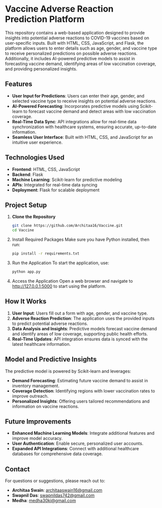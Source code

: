 # Vaccine Adverse Reaction Prediction Platform

This repository contains a web-based application designed to provide insights into potential adverse reactions to COVID-19 vaccines based on user-specific inputs. Built with HTML, CSS, JavaScript, and Flask, the platform allows users to enter details such as age, gender, and vaccine type to receive personalized predictions on possible adverse reactions. Additionally, it includes AI-powered predictive models to assist in forecasting vaccine demand, identifying areas of low vaccination coverage, and providing personalized insights.

## Features
- **User Input for Predictions**: Users can enter their age, gender, and selected vaccine type to receive insights on potential adverse reactions.
- **AI-Powered Forecasting**: Incorporates predictive models using Scikit-learn to forecast vaccine demand and detect areas with low vaccination coverage.
- **Real-Time Data Sync**: API integrations allow for real-time data synchronization with healthcare systems, ensuring accurate, up-to-date information.
- **Seamless User Interface**: Built with HTML, CSS, and JavaScript for an intuitive user experience.

## Technologies Used
- **Frontend**: HTML, CSS, JavaScript
- **Backend**: Flask
- **Machine Learning**: Scikit-learn for predictive modeling
- **APIs**: Integrated for real-time data syncing
- **Deployment**: Flask for scalable deployment

## Project Setup

1. **Clone the Repository**
   ```bash
   git clone https://github.com/Architaa16/Vaccine.git
   cd Vaccine
   
2. Install Required Packages Make sure you have Python installed, then run:
   ```bash
   pip install -r requirements.txt

3. Run the Application To start the application, use:
   ```bash
   python app.py

4. Access the Application Open a web browser and navigate to http://127.0.0.1:5000 to start using the platform.

## How It Works
1. **User Input**: Users fill out a form with age, gender, and vaccine type.
2. **Adverse Reaction Prediction**: The application uses the provided inputs to predict potential adverse reactions.
3. **Data Analysis and Insights**: Predictive models forecast vaccine demand and identify areas of low coverage, supporting public health efforts.
4. **Real-Time Updates**: API integration ensures data is synced with the latest healthcare information.

## Model and Predictive Insights
The predictive model is powered by Scikit-learn and leverages:

- **Demand Forecasting**: Estimating future vaccine demand to assist in inventory management.
- **Coverage Detection**: Identifying regions with lower vaccination rates to improve outreach.
- **Personalized Insights**: Offering users tailored recommendations and information on vaccine reactions.

## Future Improvements
- **Enhanced Machine Learning Models**: Integrate additional features and improve model accuracy.
- **User Authentication**: Enable secure, personalized user accounts.
- **Expanded API Integrations**: Connect with additional healthcare databases for comprehensive data coverage.

## Contact
For questions or suggestions, please reach out to:

- **Architaa Swain**: architaaswain16@gmail.com
- **Swapnil Das**: swapnildas742@gmail.com
- **Medha**: medha30ki@gmail.com


